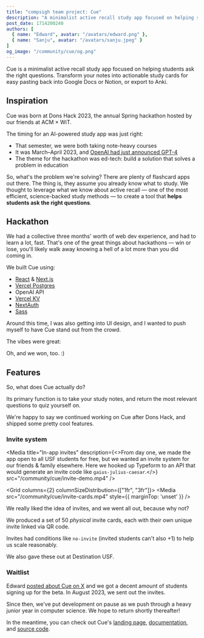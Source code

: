 ```yaml
---
title: "compsigh team project: Cue"
description: "A minimalist active recall study app focused on helping students ask the right questions. Transform your notes into actionable study cards for easy pasting back into Google Docs or Notion, or export to Anki."
post_date: 1714200240
authors: [
  { name: "Edward", avatar: "/avatars/edward.png" },
  { name: "Sanju", avatar: "/avatars/sanju.jpeg" }
]
og_image: "/community/cue/og.png"
---
```


Cue is a minimalist active recall study app focused on helping students ask the right questions. Transform your notes into actionable study cards for easy pasting back into Google Docs or Notion, or export to Anki.

<Media
  src="/community/cue/og.png"
  alt="Cue wordmark banner"
/>

## Inspiration

Cue was born at Dons Hack 2023, the annual Spring hackathon hosted by our friends at ACM × WiT.

The timing for an AI-powered study app was just right:

- That semester, we were both taking note-heavy courses
- It was March–April 2023, and [OpenAI had just announced GPT-4](https://openai.com/research/gpt-4)
- The theme for the hackathon was ed-tech: build a solution that solves a problem in education

So, what's the problem we're solving? There are plenty of flashcard apps out there. The thing is, they assume you already know what to study. We thought to leverage what we know about active recall — one of the most efficient, science-backed study methods — to create a tool that **helps students ask the right questions**.

## Hackathon

We had a collective three months' worth of web dev experience, and had to learn a lot, fast. That's one of the great things about hackathons — win or lose, you'll likely walk away knowing a hell of a lot more than you did coming in.

We built Cue using:

- [React](https://react.dev) & [Next.js](https://nextjs.org)
- [Vercel Postgres](https://vercel.com/docs/storage/vercel-postgres)
- OpenAI API
- [Vercel KV](https://vercel.com/docs/storage/vercel-kv)
- [NextAuth](https://github.com/nextauthjs/next-auth)
- [Sass](https://sass-lang.com)

<Mic name="Edward" avatar="/avatars/edward.png" />

Around this time, I was also getting into UI design, and I wanted to push myself to have Cue stand out from the crowd.

<Media
  title="Cue icon set"
  src="/community/cue/icons.png"
/>

The vibes were great:

<Media
  title="compsigh teams at Dons Hack 2023"
  description="Even though we were all competing, we knew a win for any team from the club was a win for all of us. So, we worked together in one room and helped each other out."
  src="/community/cue/donshack-compsigh-teams.jpeg"
/>

<Media
  title="Edward's Saturday night desk setup"
  description="It was time to lock in"
  src="/community/cue/donshack-latenight.jpeg"
  alt="Edward's desk setup on Saturday night. Pictured is his dual-monitor setup (code on one, API docs and live preview on the other) and a cup of tea."
/>

Oh, and we won, too. :)

## Features

So, what does Cue actually do?

Its primary function is to take your study notes, and return the most relevant questions to quiz yourself on.

<Media
  title="Cue beta demo from May 2023, not long after the hackathon"
  src="/community/cue/may2023-beta-demo.mp4"
/>

We're happy to say we continued working on Cue after Dons Hack, and shipped some pretty cool features.

### Invite system

<Media
  title="In-app invites"
  description={<>From day one, we made the app open to all USF students for free, but we wanted an invite system for our friends &amp; family elsewhere. Here we hooked up Typeform to an API that would generate an invite code like <code>gaius-julius-caesar</code>.</>}
  src="/community/cue/invite-demo.mp4"
/>

<Grid columns={2} columnSizeDistribution={["1fr", "3fr"]}>
  <Media
    src="/community/cue/invite-cards.mp4"
    style={{
      marginTop: 'unset'
    }}
  />
  <div>
    <p>We really liked the idea of invites, and we went all out, because why not?</p>
    <p>We produced a set of 50 <em>physical</em> invite cards, each with their own unique invite linked via QR code.</p>
    <p>Invites had conditions like <code>no-invite</code> (invited students can&apos;t also +1) to help us scale reasonably.</p>
    <p>We also gave these out at Destination USF.</p>
  </div>
</Grid>

### Waitlist

Edward [posted about Cue on X](https://x.com/edwardshturman/status/1662181707955486722) and we got a decent amount of students signing up for the beta. In August 2023, we sent out the invites.

<Media
  title="Waitlist invite email"
  src="/community/cue/waitlist-email.mp4"
/>

Since then, we've put development on pause as we push through a heavy junior year in computer science. We hope to return shortly thereafter!

In the meantime, you can check out Cue's [landing page](https://cue.study), [documentation](https://docs.cue.study), and [source code](https://github.com/compsigh/cue).
